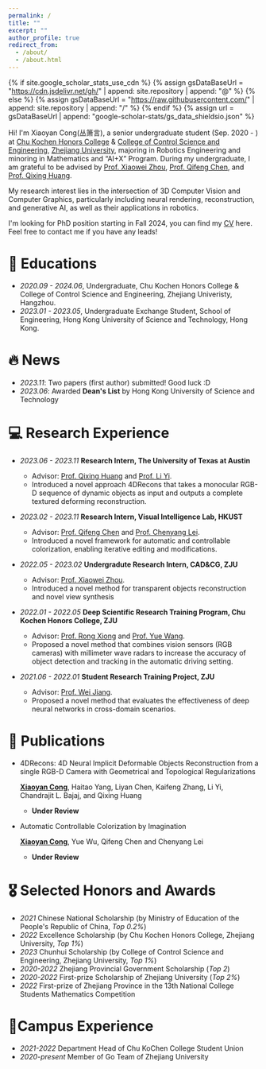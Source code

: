 ```yaml
---
permalink: /
title: ""
excerpt: ""
author_profile: true
redirect_from: 
  - /about/
  - /about.html
---
```


{% if site.google_scholar_stats_use_cdn %}
{% assign gsDataBaseUrl = "https://cdn.jsdelivr.net/gh/" | append: site.repository | append: "@" %}
{% else %}
{% assign gsDataBaseUrl = "https://raw.githubusercontent.com/" | append: site.repository | append: "/" %}
{% endif %}
{% assign url = gsDataBaseUrl | append: "google-scholar-stats/gs_data_shieldsio.json" %}

<span class='anchor' id='about-me'></span>

Hi! I'm Xiaoyan Cong(丛箫言), a senior undergraduate student (Sep. 2020 - ) at [Chu Kochen Honors College](http://ckc.zju.edu.cn/ckcen/_t1906/wbout/list.psp) & [College of Control Science and Engineering](http://www.cse.zju.edu.cn/cseenglish/main.htm), [Zhejiang University](https://www.zju.edu.cn/english/), majoring in Robotics Engineering and minoring in Mathematics and “AI+X” Program. During my undergraduate, I am grateful to be advised by [Prof. Xiaowei Zhou](https://www.xzhou.me/), [Prof. Qifeng Chen](https://cqf.io/), and [Prof. Qixing Huang](https://www.cs.utexas.edu/~huangqx/). 

My research interest lies in the intersection of 3D Computer Vision and
Computer Graphics, particularly including neural rendering, reconstruction, and generative AI, as well as their applications in robotics.

I'm looking for PhD position starting in Fall 2024, you can find my [CV](https://github.com/xy-cong/xy-cong.github.io/raw/main/docs/CV.pdf) here. Feel free to contact me if you have any leads!

# 📖 Educations

- *2020.09 - 2024.06*, Undergraduate, Chu Kochen Honors College & College of Control Science and Engineering, Zhejiang Univeristy, Hangzhou. 
- *2023.01 - 2023.05*, Undergraduate Exchange Student, School of Engineering, Hong Kong University of Science and Technology, Hong Kong. 


# 🔥 News
- *2023.11*: Two papers (first author) submitted! Good luck :D
- *2023.06*: Awarded **Dean's List** by Hong Kong University of Science and Technology

# 💻 Research Experience
- *2023.06 - 2023.11* **Research Intern, The University of Texas at Austin**

   - Advisor: [Prof. Qixing Huang](https://www.cs.utexas.edu/~huangqx/) and [Prof. Li Yi](https://ericyi.github.io/).
   - Introduced a novel approach 4DRecons that takes a monocular RGB-D sequence of dynamic objects as input and outputs a complete textured deforming reconstruction.

- *2023.02 - 2023.11* **Research Intern, Visual Intelligence Lab, HKUST**

   - Advisor: [Prof. Qifeng Chen](https://cqf.io/) and [Prof. Chenyang Lei](https://chenyanglei.github.io/).
   - Introduced a novel framework for automatic and controllable colorization, enabling iterative editing and modifications.

- *2022.05 - 2023.02* **Undergradute Research Intern, CAD&CG, ZJU**

   - Advisor: [Prof. Xiaowei Zhou](http://xzhou.me/).
   - Introduced a novel method for transparent objects reconstruction and novel view synthesis

- *2022.01 - 2022.05*  **Deep Scientific Research Training Program, Chu Kochen Honors College, ZJU**  

   - Advisor: [Prof. Rong Xiong](https://www.researchgate.net/profile/Rong-Xiong) and [Prof. Yue Wang](https://ywang-zju.github.io/). 
   - Proposed a novel method that combines vision sensors (RGB cameras) with millimeter wave radars to increase the accuracy of object detection and tracking in the automatic driving setting.

- *2021.06 - 2022.01*  **Student Research Training Project, ZJU** 

   - Advisor: [Prof. Wei Jiang](https://person.zju.edu.cn/en/jiangwei). 
   - Proposed a novel method that evaluates the effectiveness of deep neural networks in cross-domain scenarios.

# 📝 Publications 

<!-- <div class='paper-box'><div class='paper-box-image'><div><div class="badge">CVPR 2016</div><img src='images/500x300.png' alt="sym" width="100%"></div></div>
<div class='paper-box-text' markdown="1">

[Deep Residual Learning for Image Recognition](https://openaccess.thecvf.com/content_cvpr_2016/papers/He_Deep_Residual_Learning_CVPR_2016_paper.pdf)

**Kaiming He**, Xiangyu Zhang, Shaoqing Ren, Jian Sun

[**Project**](https://scholar.google.com/citations?view_op=view_citation&hl=zh-CN&user=DhtAFkwAAAAJ&citation_for_view=DhtAFkwAAAAJ:ALROH1vI_8AC) <strong><span class='show_paper_citations' data='DhtAFkwAAAAJ:ALROH1vI_8AC'></span></strong>
- Lorem ipsum dolor sit amet, consectetur adipiscing elit. Vivamus ornare aliquet ipsum, ac tempus justo dapibus sit amet. 
</div>
</div> -->

- 4DRecons: 4D Neural Implicit Deformable Objects Reconstruction from a single RGB-D Camera with Geometrical and Topological Regularizations 

  **<u>Xiaoyan Cong</u>**, Haitao Yang, Liyan Chen, Kaifeng Zhang, Li Yi, Chandrajit L. Bajaj, and Qixing Huang
  
  - **Under Review** 

- Automatic Controllable Colorization by Imagination 

  **<u>Xiaoyan Cong</u>**, Yue Wu, Qifeng Chen and Chenyang Lei
  
  - **Under Review** 

# 🎖 Selected Honors and Awards
- *2021* Chinese National Scholarship (by Ministry of Education of the People's Republic of China, *Top 0.2%*)
- *2022* Excellence Scholarship (by Chu Kochen Honors College, Zhejiang University, *Top 1%*)
- *2023* Chunhui Scholarship (by College of Control Science and Engineering, Zhejiang University, *Top 1%*)
- *2020-2022* Zhejiang Provincial Government Scholarship (*Top 2*)
- *2020-2022* First-prize Scholarship of Zhejiang University (*Top 2%*)
- *2022* First-prize of Zhejiang Province in the 13th National College Students Mathematics Competition

# 🏢Campus Experience

- *2021-2022* Department Head of Chu KoChen College Student Union
- *2020-present* Member of Go Team of Zhejiang University


  
